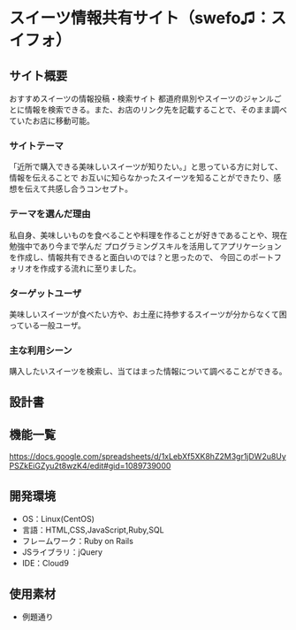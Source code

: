 # スイーツ情報共有サイト（swefo♫：スイフォ）

## サイト概要
おすすめスイーツの情報投稿・検索サイト
都道府県別やスイーツのジャンルごとに情報を検索できる。また、お店のリンク先を記載することで、そのまま調べていたお店に移動可能。

### サイトテーマ
「近所で購入できる美味しいスイーツが知りたい。」と思っている方に対して、情報を伝えることで
お互いに知らなかったスイーツを知ることができたり、感想を伝えて共感し合うコンセプト。

### テーマを選んだ理由
私自身、美味しいものを食べることや料理を作ることが好きであることや、現在勉強中であり今まで学んだ
プログラミングスキルを活用してアプリケーションを作成し、情報共有できると面白いのでは？と思ったので、
今回このポートフォリオを作成する流れに至りました。

### ターゲットユーザ
美味しいスイーツが食べたい方や、お土産に持参するスイーツが分からなくて困っている一般ユーザ。

### 主な利用シーン
購入したいスイーツを検索し、当てはまった情報について調べることができる。

## 設計書

## 機能一覧
https://docs.google.com/spreadsheets/d/1xLebXf5XK8hZ2M3gr1jDW2u8UyPSZkEiGZyu2t8wzK4/edit#gid=1089739000

## 開発環境
- OS：Linux(CentOS)
- 言語：HTML,CSS,JavaScript,Ruby,SQL
- フレームワーク：Ruby on Rails
- JSライブラリ：jQuery
- IDE：Cloud9

## 使用素材
- 例題通り
